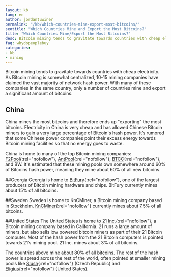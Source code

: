 ```yaml
---
layout: kb
lang: en
author: jordantuwiner
permalink: "/kb/which-countries-mine-export-most-bitcoins/"
seotitle: "Which Countries Mine and Export the Most Bitcoins?"
title: "Which Countries Mine/Export the Most Bitcoins?"
desc: Bitcoin mining tends to gravitate towards countries with cheap electricity, such as China, Georgia, and Sweden. 
faq: whydopeoplebuy
categories: 
- kb
- mining
---
```

Bitcoin mining tends to gravitate towards countries with cheap electricity. As Bitcoin mining is somewhat centralized, 10-15 mining companies have claimed the vast majority of network hash power. With many of these companies in the same country, only a number of countries mine and export a significant amount of bitcoins. 

## China
China mines the most bitcoins and therefore ends up "exporting" the most bitcoins. Electricity in China is very cheap and has allowed Chinese Bitcoin miners to gain a very large percentage of Bitcoin's hash power. It’s rumored that some Chinese power companies point their excess energy towards Bitcoin mining facilities so that no energy goes to waste. 

China is home to many of the top Bitcoin mining companies: [F2Pool](https://www.f2pool.com){:rel="nofollow"}, [AntPool](https://www.antpool.com/home.htm){:rel="nofollow"}, [BTCC](https://pool.btcc.com/){:rel="nofollow"}, and BW. It's estimated that these mining pools own somewhere around 60% of Bitcoins hash power, meaning they mine about 60% of all new bitcoins.  

##Georgia
Georgia is home to [BitFury](http://www.bitfury.org/){:rel="nofollow"}, one of the largest producers of Bitcoin mining hardware and chips. BitFury currently mines about 15% of all bitcoins. 

##Sweden
Sweden is home to KnCMiner, a Bitcoin mining company based in Stockholm. [KnCMiner](http://www.kncminer.com/){:rel="nofollow"} currently mines about 7.5% of all bitcoins. 

##United States
The United States is home to [21 Inc.](https://21.co/){:rel="nofollow"}, a Bitcoin mining company based in California. 21 runs a large amount of miners, but also sells low powered bitcoin miners as part of their 21 Bitcoin computer. Most of the hash power from the 21 Bitcoin computers is pointed towards 21’s mining pool. 21 Inc. mines about 3% of all bitcoins. 

The countries above mine about 80% of all bitcoins. The rest of the hash power is spread across the rest of the world, often pointed at smaller mining pools like [Slush](https://mining.bitcoin.cz/home/){:rel="nofollow"} (Czech Republic) and [Eligius](http://eligius.st/~gateway/){:rel="nofollow"} (United States). 
